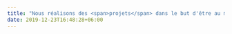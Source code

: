 ```yaml
---
title: "Nous réalisons des <span>projets</span> dans le but d'être au meilleur <span>niveau</span>"
date: 2019-12-23T16:48:28+06:00
---
```

